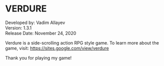 VERDURE
=======
Developed by: Vadim Allayev  
Version: 1.3.1  
Release Date: November 24, 2020  

Verdure is a side-scrolling action RPG style game.
To learn more about the game, visit:
https://sites.google.com/view/verdure

Thank you for playing my game!
